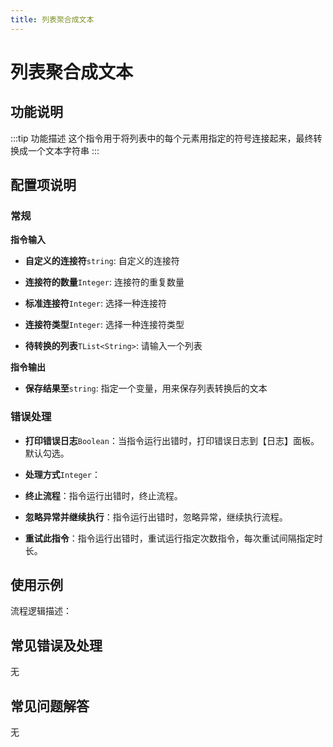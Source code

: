 ```yaml
---
title: 列表聚合成文本
---
```


# 列表聚合成文本

## 功能说明

:::tip 功能描述
这个指令用于将列表中的每个元素用指定的符号连接起来，最终转换成一个文本字符串
:::

## 配置项说明

### 常规

**指令输入**

- **自定义的连接符**`string`: 自定义的连接符

- **连接符的数量**`Integer`: 连接符的重复数量

- **标准连接符**`Integer`: 选择一种连接符

- **连接符类型**`Integer`: 选择一种连接符类型

- **待转换的列表**`TList<String>`: 请输入一个列表


**指令输出**

- **保存结果至**`string`: 指定一个变量，用来保存列表转换后的文本

### 错误处理

- **打印错误日志**`Boolean`：当指令运行出错时，打印错误日志到【日志】面板。默认勾选。

- **处理方式**`Integer`：

 - **终止流程**：指令运行出错时，终止流程。

 - **忽略异常并继续执行**：指令运行出错时，忽略异常，继续执行流程。

 - **重试此指令**：指令运行出错时，重试运行指定次数指令，每次重试间隔指定时长。

## 使用示例

流程逻辑描述：

## 常见错误及处理

无

## 常见问题解答

无


